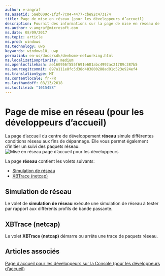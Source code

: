 ```yaml
---
author: v-angraf
ms.assetid: 5aeb009c-1f2f-7c04-4477-cbe92c473174
title: Page de mise en réseau (pour les développeurs d’accueil)
description: Fournit des informations sur la page de mise en réseau de l’application d’accueil du centre de développement pour une Xbox.
ms.author: v-angraf@microsoft.com
ms.date: 08/09/2017
ms.topic: article
ms.prod: windows
ms.technology: uwp
keywords: windows10, uwp
permalink: en-us/docs/xdk/devhome-networking.html
ms.localizationpriority: medium
ms.openlocfilehash: ae160956f555f691e681abc4992ac21789c387b5
ms.sourcegitcommit: 897a111e8fc5d38d483800288ad01c523e924ef4
ms.translationtype: MT
ms.contentlocale: fr-FR
ms.lasthandoff: 08/13/2018
ms.locfileid: "1015458"
---
```

# <a name="networking-page-dev-home"></a>Page de mise en réseau (pour les développeurs d’accueil)
   
  
La page d’accueil du centre de développement **réseau** simule différentes conditions réseau aux fins de dépannage. Elle vous permet également d’initier un suivi des paquets réseau.   
 ![Mise en réseau page d’accueil pour les développeurs](images/devhome_networking.png)   
  
La page **réseau** contient les volets suivants:   
 
   *  [Simulation de réseau](#ID4EEB)  
   *  [XBTrace (netcap)](#ID4EOB)  

 
<a id="ID4EEB"></a>

   

## <a name="network-simulation"></a>Simulation de réseau  
   
  
Le volet de **simulation de réseau** exécute une simulation de réseau à tester par rapport aux différents profils de bande passante.   
  
<a id="ID4EOB"></a>

   

## <a name="xbtrace-netcap"></a>XBTrace (netcap)  
   
  
Le volet **XBTrace (netcap)** démarre ou arrête une trace de paquets réseau.   
  
<a id="ID4E2B"></a>

   

## <a name="see-also"></a>Articles associés  
 [Page d’accueil pour les développeurs sur la Console (pour les développeurs d’accueil)](dev-home.md)

  